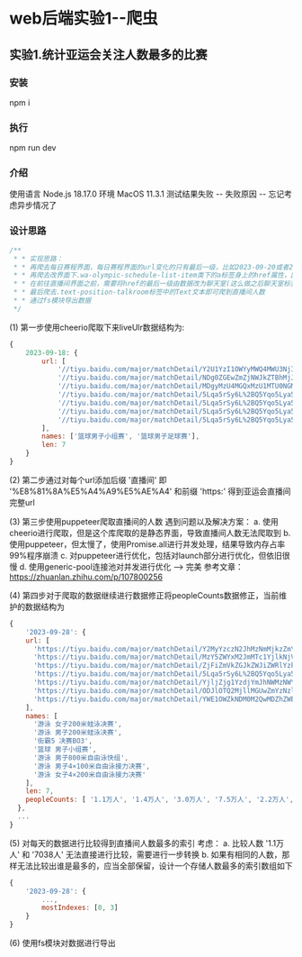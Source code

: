 # web后端实验1--爬虫

## 实验1.统计亚运会关注人数最多的比赛

### 安装
npm i

### 执行
npm run dev

### 介绍
使用语言 Node.js 18.17.0
环境 MacOS 11.3.1
测试结果失败 -- 失败原因 -- 忘记考虑异步情况了
 
### 设计思路

``` js
/**
 * * 实现思路：
 * * 再爬去每日赛程界面，每日赛程界面的url变化的只有最后一级，比如2023-09-20或者2023-09-21(需要对date处理)
 * * 再爬去改界面下.wa-olympic-schedule-list-item类下的a标签身上的href属性，因为改属性指向直播间的界面
 * * 在前往直播间界面之前，需要将href的最后一级由数据改为聊天室(这么做之后聊天室标签上才会显示直播间人数)
 * * 最后爬去.text-position-talkroom标签中的Text文本即可爬到直播间人数
 * * 通过fs模块导出数据
 */
```

(1) 第一步使用cheerio爬取下来liveUlr数据结构为:

``` js
{
    2023-09-18: {
        url: [
            '//tiyu.baidu.com/major/matchDetail/Y2U1YzI1OWYyMWQ4MWU3NjI0NWY0ZjMwZGRkZmNjYmI%3D/tab/%E6%95%B0%E6%8D%AE',
            '//tiyu.baidu.com/major/matchDetail/NDg0ZGEwZmZjNWJkZTBhMjJiZDczYTQ3MzY2YmQ0ZDA%3D/tab/%E6%95%B0%E6%8D%AE',
            '//tiyu.baidu.com/major/matchDetail/MDgyMzU4MGQxMzU1MTU0NGMxMDRjYWRiY2E4NmQwMjg%3D/tab/%E6%95%B0%E6%8D%AE',
            '//tiyu.baidu.com/major/matchDetail/5Lqa5rSy6L%2BQ5Yqo5Lya55S35a2Q6Laz55CD6LWbIzIwMjMtMDktMTkj5pyd6bKcVTIzdnPkuK3lm73lj7DljJdVMjM%3D/tab/%E6%95%B0%E6%8D%AE',
            '//tiyu.baidu.com/major/matchDetail/5Lqa5rSy6L%2BQ5Yqo5Lya55S35a2Q6Laz55CD6LWbIzIwMjMtMDktMTkj5Lit5Zu9VTIzdnPljbDluqZVMjM%3D/tab/%E6%95%B0%E6%8D%AE',
            '//tiyu.baidu.com/major/matchDetail/5Lqa5rSy6L%2BQ5Yqo5Lya55S35a2Q6Laz55CD6LWbIzIwMjMtMDktMTkj5rKZ54m56Zisprit5ouJ5LyvVTIzdnPkvIrmnJdVMjM%3D/tab/%E6%95%B0%E6%8D%AE',
            '//tiyu.baidu.com/major/matchDetail/5Lqa5rSy6L%2BQ5Yqo5Lya55S35a2Q6Laz55CD6LWbIzIwMjMtMDktMTkj6Z%2Bp5Zu9VTIzdnPnp5HlqIHniblVMjM%3D/tab/%E6%95%B0%E6%8D%AE'
        ],
        names: ['篮球男子小组赛', '篮球男子足球赛'],
        len: 7
    }
}
```

(2) 第二步通过对每个url添加后缀 '直播间' 即 '%E8%81%8A%E5%A4%A9%E5%AE%A4' 和前缀 'https:' 得到亚运会直播间完整url

(3) 第三步使用puppeteer爬取直播间的人数
    遇到问题以及解决方案：
        a. 使用cheerio进行爬取，但是这个库爬取的是静态界面，导致直播间人数无法爬取到
        b. 使用puppeteer，但太慢了，使用Promise.all进行并发处理，结果导致内存占率99%程序崩溃
        c. 对puppeteer进行优化，包括对launch部分进行优化，但依旧很慢
        d. 使用generic-pool连接池对并发进行优化 --> 完美 参考文章：https://zhuanlan.zhihu.com/p/107800256

(4) 第四步对于爬取的数据继续进行数据修正将peopleCounts数据修正，当前维护的数据结构为
``` js
{
    '2023-09-28': {
    url: [
      'https://tiyu.baidu.com/major/matchDetail/Y2MyYzczN2JhMzNmMjkzZmY4N2U0YmRlMzliMDEwNDQ%3D/tab/%E8%81%8A%E5%A4%A9%E5%AE%A4',
      'https://tiyu.baidu.com/major/matchDetail/MzY5ZWYxM2JmMTc1YjlkNjVjMDVjZGYyOWE2Mzg2ZWI%3D/tab/%E8%81%8A%E5%A4%A9%E5%AE%A4',
      'https://tiyu.baidu.com/major/matchDetail/ZjFiZmVkZGJkZWJiZWRlYzk4OWI2ZmRmYzMyNWU5Mzc%3D/tab/%E8%81%8A%E5%A4%A9%E5%AE%A4',
      'https://tiyu.baidu.com/major/matchDetail/5Lqa5rSy6L%2BQ5Yqo5Lya55S35a2Q56%2Bu55CD6LWbI2Jhc2tldGJhbGwjMjAyMy0wOS0yOCPkuK3lm73lj7DljJd2c%2BS4reWbvQ%3D%3D/tab/%E8%81%8A%E5%A4%A9%E5%AE%A4',
      'https://tiyu.baidu.com/major/matchDetail/YjljZjg1YzdjYmJhNWMzNWY5MDMxMmRiNjdmMjhkNTk%3D/tab/%E8%81%8A%E5%A4%A9%E5%AE%A4',
      'https://tiyu.baidu.com/major/matchDetail/ODJlOTQ2MjllMGUwZmYzNzlhM2RiMTZkM2FkZjdjNGQ%3D/tab/%E8%81%8A%E5%A4%A9%E5%AE%A4',
      'https://tiyu.baidu.com/major/matchDetail/YWE1OWZkNDM0M2QwMDZhZWE1NTVkMjI3ZWM1ZDMxNWI%3D/tab/%E8%81%8A%E5%A4%A9%E5%AE%A4'
    ],
    names: [
      '游泳 女子200米蛙泳决赛',
      '游泳 男子200米蛙泳决赛',
      '街霸5 决赛BO3',
      '篮球 男子小组赛',
      '游泳 男子800米自由泳快组',
      '游泳 男子4×100米自由泳接力决赛',
      '游泳 女子4×200米自由泳接力决赛'
    ],
    len: 7,
    peopleCounts: [ '1.1万人', '1.4万人', '3.0万人', '7.5万人', '2.2万人', '3.6万人', '3.1万人' ]
  },
  ...
}
```

(5) 对每天的数据进行比较得到直播间人数最多的索引
    考虑：
        a. 比较人数 '1.1万人' 和 '7038人' 无法直接进行比较，需要进行一步转换
        b. 如果有相同的人数，那样无法比较出谁是最多的，应当全部保留，设计一个存储人数最多的索引数组如下
```js 
{
    '2023-09-28': {
        ...,
        mostIndexes: [0, 3] 
    }
}
```

(6) 使用fs模块对数据进行导出



